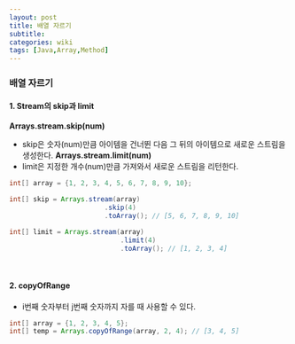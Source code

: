 ```yaml
---
layout: post
title: 배열 자르기
subtitle: 
categories: wiki
tags: [Java,Array,Method]
---
```


### 배열 자르기


#### 1. Stream의 skip과 limit
**Arrays.stream.skip(num)**
- skip은 숫자(num)만큼 아이템을 건너뛴 다음 그 뒤의 아이템으로 새로운 스트림을 생성한다.
**Arrays.stream.limit(num)**
- limit은 지정한 개수(num)만큼 가져와서 새로운 스트림을 리턴한다.

```java
int[] array = {1, 2, 3, 4, 5, 6, 7, 8, 9, 10};

int[] skip = Arrays.stream(array)
						.skip(4)
						.toArray(); // [5, 6, 7, 8, 9, 10]

int[] limit = Arrays.stream(array)
							.limit(4)
							.toArray(); // [1, 2, 3, 4]
```
<br/>


#### 2. copyOfRange
- i번째 숫자부터 j번째 숫자까지 자를 때 사용할 수 있다.

```java
int[] array = {1, 2, 3, 4, 5};
int[] temp = Arrays.copyOfRange(array, 2, 4); // [3, 4, 5]
```